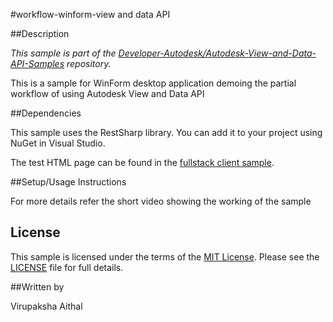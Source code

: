 
#workflow-winform-view and data API


##Description

*This sample is part of the [Developer-Autodesk/Autodesk-View-and-Data-API-Samples](https://github.com/Developer-Autodesk/autodesk-view-and-data-api-samples) repository.*

This is a sample for WinForm desktop application demoing the partial workflow of using Autodesk View and Data API

##Dependencies

This sample uses the RestSharp library. You can add it to your project using NuGet in Visual Studio.

The test HTML page can be found in the [fullstack client sample](https://github.com/Developer-Autodesk/client-fullstack-view.and.data.api).


##Setup/Usage Instructions

For more details refer the short video showing the working of the sample 

## License

This sample is licensed under the terms of the [MIT License](http://opensource.org/licenses/MIT). Please see the [LICENSE](LICENSE) file for full details.

##Written by 

Virupaksha Aithal








